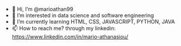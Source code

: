 - 👋 Hi, I’m @marioathan99
- 👀 I’m interested in data science and software engineering
- 🌱 I’m currently learning HTML, CSS, JAVASCRIPT, PYTHON, JAVA
- 📫 How to reach me? through my linkedin: https://www.linkedin.com/in/mario-athanasiou/ 

<!---
marioathan99/marioathan99 is a ✨ special ✨ repository because its `README.md` (this file) appears on your GitHub profile.
You can click the Preview link to take a look at your changes.
--->
